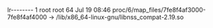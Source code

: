lr-------- 1 root root 64 Jul 19 08:46 proc/6/map_files/7fe8f4af3000-7fe8f4af4000 -> /lib/x86_64-linux-gnu/libnss_compat-2.19.so
